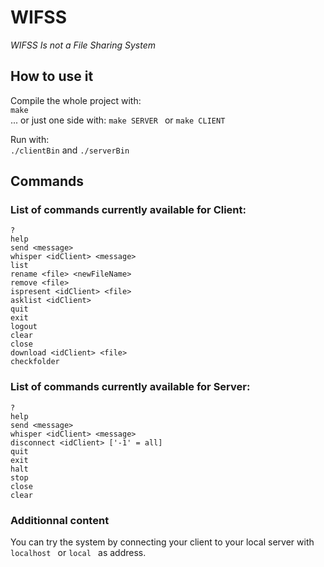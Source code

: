 # WIFSS
_WIFSS Is not a File Sharing System_  

## How to use it  

Compile the whole project with:  
```make ```  
... or just one side with:
```make SERVER ``` or ```make CLIENT ```  

Run with:  
``` ./clientBin ```  and ```./serverBin ``` 

## Commands  

### List of commands currently available for Client:  
```? ```  
```help ```  
```send <message> ```  
```whisper <idClient> <message> ```  
```list ```  
```rename <file> <newFileName> ```  
```remove <file> ```  
```ispresent <idClient> <file> ```  
```asklist <idClient> ```  
```quit ```  
```exit ```  
```logout ```  
```clear ```  
```close ```  
```download <idClient> <file> ```  
```checkfolder ```  

### List of commands currently available for Server:  
```? ```  
```help ```  
```send <message> ```  
```whisper <idClient> <message> ```  
```disconnect <idClient> ['-1' = all] ```  
```quit ```  
```exit ```  
```halt ```  
```stop ```  
```close ```  
```clear ```  

### Additionnal content  

You can try the system by connecting your client to your local server with ```localhost ``` or ```local ``` as address.
